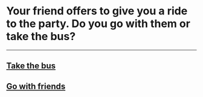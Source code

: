 # Your friend offers to give you a ride to the party. Do you go with them or take the bus?
---
## [Take the bus](takebus.md)
## [Go with friends](friends.md)
